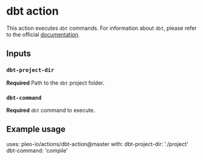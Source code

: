 # dbt action

This action executes `dbt` commands. For information about `dbt`, please refer to the official [documentation](https://docs.getdbt.com/docs/introduction).

## Inputs

### `dbt-project-dir`

**Required** Path to the `dbt` project folder.

### `dbt-command`

**Required** `dbt` command to execute.

## Example usage

uses: pleo-io/actions/dbt-action@master
with:
  dbt-project-dir: './project'
  dbt-command: 'compile'